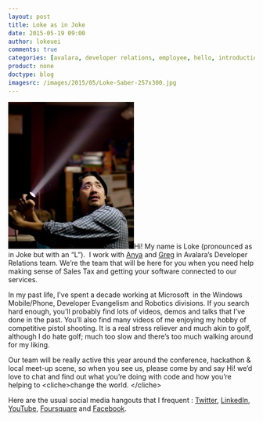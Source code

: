 ```yaml
---
layout: post
title: Loke as in Joke
date: 2015-05-19 09:00
author: lokeuei
comments: true
categories: [avalara, developer relations, employee, hello, introduction, loke tan, Sales Tax APIs, team]
product: none
doctype: blog
imagesrc: /images/2015/05/Loke-Saber-257x300.jpg
---
```

<a href="/images/2015/05/Loke-Saber.jpg"><img class="alignleft size-medium wp-image-9176" src="/images/2015/05/Loke-Saber-257x300.jpg" alt="Loke Saber" width="257" height="300" /></a>Hi! My name is Loke (pronounced as in Joke but with an “L”).  I work with <a href="/blog/2015/05/12/oh-so-thats-who-that-is">Anya</a> and <a href="/blog/2015/05/05/subject-so-much-new-we-cant-even-was-because-awesome">Greg</a> in Avalara’s Developer Relations team. We’re the team that will be here for you when you need help making sense of Sales Tax and getting your software connected to our services.

In my past life, I’ve spent a decade working at Microsoft  in the Windows Mobile/Phone, Developer Evangelism and Robotics divisions. If you search hard enough, you’ll probably find lots of videos, demos and talks that I’ve done in the past. You’ll also find many videos of me enjoying my hobby of competitive pistol shooting. It is a real stress reliever and much akin to golf, although I do hate golf; much too slow and there’s too much walking around for my liking.

Our team will be really active this year around the conference, hackathon &amp; local meet-up scene, so when you see us, please come by and say Hi! we’d love to chat and find out what you’re doing with code and how you’re helping to &lt;cliche&gt;change the world. &lt;/cliche&gt;
<div></div>
<div>Here are the usual social media hangouts that I frequent : <a href="http://www.twitter.com/lokeuei" target="_blank">Twitter</a>, <a href="http://www.linkedin.com/in/lokeuei" target="_blank">LinkedIn</a>, <a href="http://www.youtube.com/gunrobot" target="_blank">YouTube</a>, <a href="https://foursquare.com/lokeuei" target="_blank">Foursquare</a> and <a href="http://www.facebook.com/lokeuei" target="_blank">Facebook</a>.</div>
